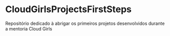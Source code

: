 # CloudGirlsProjectsFirstSteps
Repositório dedicado à abrigar os primeiros projetos desenvolvidos durante a mentoria Cloud Girls
